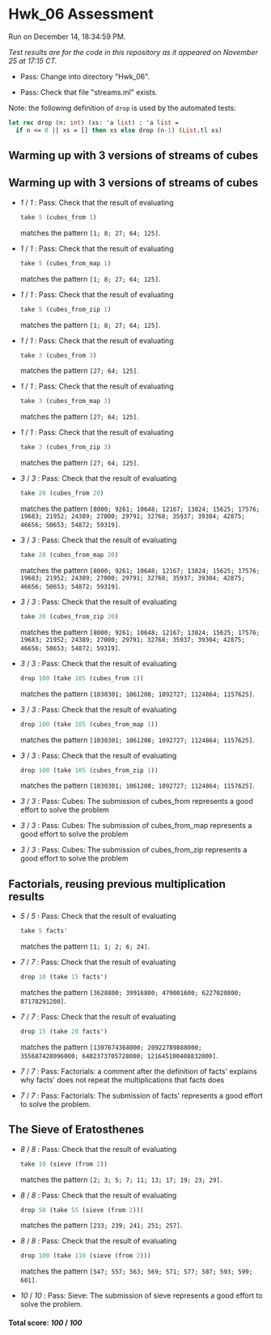# Hwk_06 Assessment

Run on December 14, 18:34:59 PM.

*Test results are for the code in this repository as it appeared on November 25 at 17:15 CT.*

+ Pass: Change into directory "Hwk_06".

+ Pass: Check that file "streams.ml" exists.

Note: the following definition of `drop` is used by the automated tests:

```ocaml
let rec drop (n: int) (xs: 'a list) : 'a list =
  if n <= 0 || xs = [] then xs else drop (n-1) (List.tl xs)

```

## Warming up with 3 versions of streams of cubes

## Warming up with 3 versions of streams of cubes

+  _1_ / _1_ : Pass: 
Check that the result of evaluating
   ```ocaml
   take 5 (cubes_from 1)
   ```
   matches the pattern `[1; 8; 27; 64; 125]`.

   




+  _1_ / _1_ : Pass: 
Check that the result of evaluating
   ```ocaml
   take 5 (cubes_from_map 1)
   ```
   matches the pattern `[1; 8; 27; 64; 125]`.

   




+  _1_ / _1_ : Pass: 
Check that the result of evaluating
   ```ocaml
   take 5 (cubes_from_zip 1)
   ```
   matches the pattern `[1; 8; 27; 64; 125]`.

   




+  _1_ / _1_ : Pass: 
Check that the result of evaluating
   ```ocaml
   take 3 (cubes_from 3)
   ```
   matches the pattern `[27; 64; 125]`.

   




+  _1_ / _1_ : Pass: 
Check that the result of evaluating
   ```ocaml
   take 3 (cubes_from_map 3)
   ```
   matches the pattern `[27; 64; 125]`.

   




+  _1_ / _1_ : Pass: 
Check that the result of evaluating
   ```ocaml
   take 3 (cubes_from_zip 3)
   ```
   matches the pattern `[27; 64; 125]`.

   




+  _3_ / _3_ : Pass: 
Check that the result of evaluating
   ```ocaml
   take 20 (cubes_from 20)
   ```
   matches the pattern `[8000; 9261; 10648; 12167; 13824; 15625; 17576; 19683; 21952; 24389; 27000; 29791; 32768; 35937; 39304; 42875; 46656; 50653; 54872; 59319]`.

   




+  _3_ / _3_ : Pass: 
Check that the result of evaluating
   ```ocaml
   take 20 (cubes_from_map 20)
   ```
   matches the pattern `[8000; 9261; 10648; 12167; 13824; 15625; 17576; 19683; 21952; 24389; 27000; 29791; 32768; 35937; 39304; 42875; 46656; 50653; 54872; 59319]`.

   




+  _3_ / _3_ : Pass: 
Check that the result of evaluating
   ```ocaml
   take 20 (cubes_from_zip 20)
   ```
   matches the pattern `[8000; 9261; 10648; 12167; 13824; 15625; 17576; 19683; 21952; 24389; 27000; 29791; 32768; 35937; 39304; 42875; 46656; 50653; 54872; 59319]`.

   




+  _3_ / _3_ : Pass: 
Check that the result of evaluating
   ```ocaml
   drop 100 (take 105 (cubes_from 1))
   ```
   matches the pattern `[1030301; 1061208; 1092727; 1124864; 1157625]`.

   




+  _3_ / _3_ : Pass: 
Check that the result of evaluating
   ```ocaml
   drop 100 (take 105 (cubes_from_map 1))
   ```
   matches the pattern `[1030301; 1061208; 1092727; 1124864; 1157625]`.

   




+  _3_ / _3_ : Pass: 
Check that the result of evaluating
   ```ocaml
   drop 100 (take 105 (cubes_from_zip 1))
   ```
   matches the pattern `[1030301; 1061208; 1092727; 1124864; 1157625]`.

   




+  _3_ / _3_ : Pass: Cubes: The submission of cubes_from represents a good effort to solve the problem

    

+  _3_ / _3_ : Pass: Cubes: The submission of cubes_from_map represents a good effort to solve the problem

    

+  _3_ / _3_ : Pass: Cubes: The submission of cubes_from_zip represents a good effort to solve the problem

    

## Factorials, reusing previous multiplication results

+  _5_ / _5_ : Pass: 
Check that the result of evaluating
   ```ocaml
   take 5 facts'
   ```
   matches the pattern `[1; 1; 2; 6; 24]`.

   




+  _7_ / _7_ : Pass: 
Check that the result of evaluating
   ```ocaml
   drop 10 (take 15 facts')
   ```
   matches the pattern `[3628800; 39916800; 479001600; 6227020800; 87178291200]`.

   




+  _7_ / _7_ : Pass: 
Check that the result of evaluating
   ```ocaml
   drop 15 (take 20 facts')
   ```
   matches the pattern `[1307674368000; 20922789888000; 355687428096000; 6402373705728000; 121645100408832000]`.

   




+  _7_ / _7_ : Pass: Factorials: a comment after the definition of facts' explains why facts' does not repeat the multiplications that facts does

    

+  _7_ / _7_ : Pass: Factorials: The submission of facts' represents a good effort to solve the problem.

    

## The Sieve of Eratosthenes

+  _8_ / _8_ : Pass: 
Check that the result of evaluating
   ```ocaml
   take 10 (sieve (from 2))
   ```
   matches the pattern `[2; 3; 5; 7; 11; 13; 17; 19; 23; 29]`.

   




+  _8_ / _8_ : Pass: 
Check that the result of evaluating
   ```ocaml
   drop 50 (take 55 (sieve (from 2)))
   ```
   matches the pattern `[233; 239; 241; 251; 257]`.

   




+  _8_ / _8_ : Pass: 
Check that the result of evaluating
   ```ocaml
   drop 100 (take 110 (sieve (from 2)))
   ```
   matches the pattern `[547; 557; 563; 569; 571; 577; 587; 593; 599; 601]`.

   




+  _10_ / _10_ : Pass: Sieve: The submission of sieve represents a good effort to solve the problem.

    

#### Total score: _100_ / _100_

